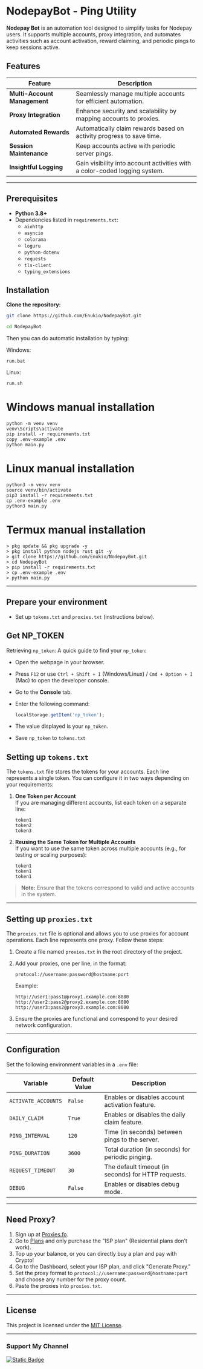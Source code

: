 
# NodepayBot - Ping Utility

**Nodepay Bot** is an automation tool designed to simplify tasks for Nodepay users. It supports multiple accounts, proxy integration, and automates activities such as account activation, reward claiming, and periodic pings to keep sessions active.

## Features

| Feature               | Description                                                             |
|-----------------------|-------------------------------------------------------------------------|
| **Multi-Account Management** | Seamlessly manage multiple accounts for efficient automation.       |
| **Proxy Integration**        | Enhance security and scalability by mapping accounts to proxies.   |
| **Automated Rewards**        | Automatically claim rewards based on activity progress to save time.|
| **Session Maintenance**      | Keep accounts active with periodic server pings.                  |
| **Insightful Logging**       | Gain visibility into account activities with a color-coded logging system.|

---

## Prerequisites

- **Python 3.8+**
- Dependencies listed in `requirements.txt`:
  - `aiohttp`
  - `asyncio`
  - `colorama`
  - `loguru`
  - `python-dotenv`
  - `requests`
  - `tls-client`
  - `typing_extensions`

## Installation
**Clone the repository:**
   ```bash
   git clone https://github.com/Enukio/NodepayBot.git
   ```
   ```bash
   cd NodepayBot
   ```

Then you can do automatic installation by typing:

Windows:
```shell
run.bat
```

Linux:
```shell
run.sh
```

# Windows manual installation
```shell
python -m venv venv
venv\Scripts\activate
pip install -r requirements.txt
copy .env-example .env
python main.py
```

# Linux manual installation
```shell
python3 -m venv venv
source venv/bin/activate
pip3 install -r requirements.txt
cp .env-example .env
python3 main.py
```

# Termux manual installation
```
> pkg update && pkg upgrade -y
> pkg install python nodejs rust git -y
> git clone https://github.com/Enukio/NodepayBot.git
> cd NodepayBot
> pip install -r requirements.txt
> cp .env-example .env
> python main.py
```

---

## Prepare your environment
   - Set up `tokens.txt` and `proxies.txt` (instructions below).

## Get NP_TOKEN
Retrieving `np_token`: A quick guide to find your `np_token`:

- Open the webpage in your browser.
- Press `F12` or use `Ctrl + Shift + I` (Windows/Linux) / `Cmd + Option + I` (Mac) to open the developer console.
- Go to the **Console** tab.
- Enter the following command:

     ```javascript
     localStorage.getItem('np_token');
     ```
- The value displayed is your `np_token`.
- Save `np_token` to `tokens.txt`

## Setting up `tokens.txt`

The `tokens.txt` file stores the tokens for your accounts. Each line represents a single token. You can configure it in two ways depending on your requirements:

1. **One Token per Account**  
   If you are managing different accounts, list each token on a separate line:
   ```
   token1
   token2
   token3
   ```

2. **Reusing the Same Token for Multiple Accounts**  
   If you want to use the same token across multiple accounts (e.g., for testing or scaling purposes):
   ```
   token1
   token1
   token1
   ```

> **Note:** Ensure that the tokens correspond to valid and active accounts in the system.

---

## Setting up `proxies.txt`

The `proxies.txt` file is optional and allows you to use proxies for account operations. Each line represents one proxy. Follow these steps:

1. Create a file named `proxies.txt` in the root directory of the project.
2. Add your proxies, one per line, in the format:

   ```
   protocol://username:password@hostname:port
   ```
   Example:
   ```
   http://user1:pass1@proxy1.example.com:8080
   http://user2:pass2@proxy2.example.com:8080
   http://user3:pass2@proxy3.example.com:8080
   ```
4. Ensure the proxies are functional and correspond to your desired network configuration.

---

## Configuration

Set the following environment variables in a `.env` file:

| Variable           | Default Value | Description                                          |
|--------------------|---------------|------------------------------------------------------|
| `ACTIVATE_ACCOUNTS`| `False`       | Enables or disables account activation feature.      |
| `DAILY_CLAIM`      | `True`        | Enables or disables the daily claim feature.         |
| `PING_INTERVAL`    | `120`          | Time (in seconds) between pings to the server.       |
| `PING_DURATION`    | `3600`        | Total duration (in seconds) for periodic pinging.    |
| `REQUEST_TIMEOUT`  | `30`          | The default timeout (in seconds) for HTTP requests.  |
| `DEBUG`            | `False`       | Enables or disables debug mode.                      |

---

## Need Proxy?
1. Sign up at [Proxies.fo](https://app.proxies.fo/ref/d02516e7-56b3-9a1f-b7ca-1fb08669f7a6).
2. Go to [Plans](https://app.proxies.fo/plans) and only purchase the "ISP plan" (Residential plans don’t work).
3. Top up your balance, or you can directly buy a plan and pay with Crypto!
4. Go to the Dashboard, select your ISP plan, and click "Generate Proxy."
5. Set the proxy format to `protocol://username:password@hostname:port` and choose any number for the proxy count.
6. Paste the proxies into `proxies.txt`.

---

## License

This project is licensed under the [MIT License](LICENSE).

---

### Support My Channel

[![Static Badge](https://img.shields.io/badge/Telegram-Channel-Link?style=for-the-badge&logo=Telegram&logoColor=white&logoSize=auto&color=blue)](https://t.me/AirdropHarvest)
